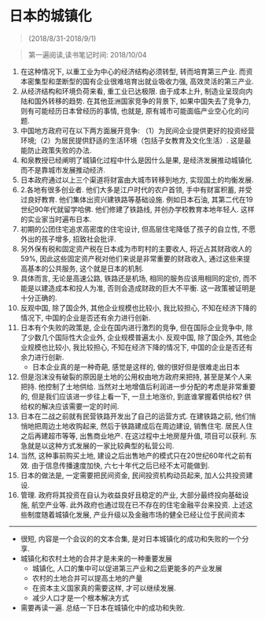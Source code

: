 # 日本的城镇化 

> (2018/8/31-2018/9/1)

> 第一遍阅读,读书笔记时间: 2018/10/04

1. 在这种情况下, 以重工业为中心的经济结构必须转型, 转而培育第三产业. 而资本密集型和垄断型的国有企业很难培育出就业吸收力强, 高效灵活的第三产业. 
2. 从经济结构和环境负荷来看, 重工业已达极限. 由于成本上升, 制造业呈现向内陆和国外转移的趋势. 在其他亚洲国家竞争的背景下, 如果中国失去了竞争力, 则有可能经历日本曾经历的事情, 也就是, 原有城市可能面临产业空心化的问题. 
3. 中国地方政府可在以下两方面展开竞争: （1）为民间企业提供更好的投资经营环境;（2）为居民提供舒适的生活环境（包括子女教育及文化生活）. 这是最能防止政策失败的办法. 
4. 和泉教授已经阐明了城镇化过程中什么是因什么是果, 是经济发展推动城镇化而不是靠城市发展推动经济. 
5. 日本政府通过以上三个渠道将财富由大城市转移到地方, 实现国土的均衡发展. 
6. 2.各地有很多创业者. 他们大多是江户时代的农户首领, 手中有财富积蓄, 并受过良好教育. 他们集体出资兴建铁路等基础设施. 例如日本石油, 其第二代在19世纪90年代就留学哈佛. 他们修建了铁路线, 并创办学校教育本地年轻人. 这样的实业家当时遍布日本. 
7. 初期的公团住宅追求高密度的住宅设计, 但高层住宅降低了孩子的自立性, 不愿外出的孩子增多, 招致社会批评. 
8. 另外保有税和固定资产税在日本成为市町村的主要收人, 将近占其财政收人的59%, 因此这些固定资产税对他们来说是非常重要的财政收入, 通过这些来提高基本的公共服务, 这个就是日本的机制. 
9. 具体而言, 无论是高速公路, 铁路还是机场, 相同的服务应该用相同的定价, 而不能是以建造成本和投人为准, 否则会造成财政的巨大不平衡. 这一政策被证明是十分正确的. 
10. 反观中国, 除了国企外, 其他企业规模也比较小, 我比较担心, 不知在经济下降的情况下, 中国的企业是否还有余力进行创新. 
11. 日本有个失败的政策是, 企业在国内进行激烈的竞争, 但在国际企业竞争中, 除了少数几个国际性大企业外, 企业规模普遍太小. 反观中国, 除了国企外, 其他企业规模也比较小, 我比较担心, 不知在经济下降的情况下, 中国的企业是否还有余力进行创新. 
    * 日本企业真的是一种奇葩, 感觉是这样的, 做的很好但是很难走出日本
12. 但是泡沫没有破裂的原因是土地的公用权由地方政府来把持, 甚至是某个人来把持. 他控制了土地供给. 当然对土地增值后利润进一步分配的考虑是非常重要的, 但是我们应该进一步往上看一下, 一旦土地涨价, 到底谁掌握着供给权? 供给权的解决应该需要一定的时间. 
13. 日本在二战之前就有民营铁路开发出了自己的运营方式. 在建铁路之前, 他们悄悄地把周边土地收购起来, 然后于铁路建成后在周边建设, 销售住宅. 居民人住之后再建超市等等, 出售商业地产. 在这过程中土地房屋升值, 项目可以获利. 东急就是以这种方式发展的一家比较典型的私营公司. 
14. 当然, 这种事前购买土地, 建设之后出售地产的模式只在20世纪60年代之前有效. 由于信息传播速度加快, 六七十年代之后已经不太可能做到. 
15. 日本的做法是, 一定需要把民间资金, 民间投资机构动员起来, 加人公共投资建设. 
16. 管理. 政府将其投资在自认为收益良好且稳定的产业, 大部分最终投向基础设施, 航空产业等. 此外政府也通过现在已不存在的住宅金融平台来投资. 上述这些制度随着城镇化发展, 产业升级以及金融市场的健全已经让位于民间资本


-------

* 很短, 内容是一个会议的的文本合集, 是对日本城镇化的成功和失败的一个分享. 
* 城镇化和农村土地的合并才是未来的一种重要发展
    * 城镇化, 人口的集中可以促进第三产业和之后更能多的产业发展
    * 农村的土地合并可以提高土地的产量
    * 在资本主义国家真的需要这样, 才可以继续发展. 
    * 减少人口才是一个根本解决方式
* 需要再读一遍. 总结一下日本在城镇化中的成功和失败.